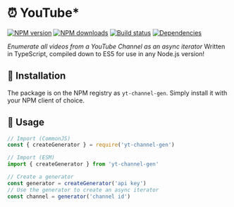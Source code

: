 # ⏰ YouTube*
[![NPM version](https://img.shields.io/npm/v/yt-channel-gen.svg?maxAge=3600)](https://www.npmjs.com/package/yt-channel-gen)
[![NPM downloads](https://img.shields.io/npm/dt/yt-channel-gen.svg?maxAge=3600)](https://www.npmjs.com/package/yt-channel-gen)
[![Build status](https://travis-ci.com/lolPants/yt-channel-gen.svg)](https://travis-ci.com/lolPants/yt-channel-gen)
[![Dependencies](https://img.shields.io/david/lolpants/yt-channel-gen.svg?maxAge=3600)](https://david-dm.org/lolpants/yt-channel-gen)

_Enumerate all videos from a YouTube Channel as an async iterator_
Written in TypeScript, compiled down to ES5 for use in any Node.js version!

## 💾 Installation
The package is on the NPM registry as `yt-channel-gen`. Simply install it with your NPM client of choice.

## 🔧 Usage
```ts
// Import (CommonJS)
const { createGenerator } = require('yt-channel-gen')

// Import (ESM)
import { createGenerator } from 'yt-channel-gen'

// Create a generator
const generator = createGenerator('api key')
// Use the generator to create an async iterator
const channel = generator('channel id')
```

